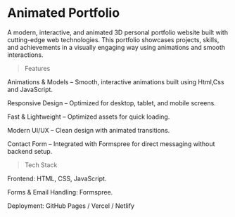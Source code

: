 # Animated Portfolio

A modern, interactive, and animated 3D personal portfolio website built with cutting-edge web technologies. This portfolio showcases projects, skills, and achievements in a visually engaging way using  animations and smooth interactions.

> Features

  Animations & Models – Smooth, interactive animations built using Html,Css and JavaScript.

 Responsive Design – Optimized for desktop, tablet, and mobile screens.

 Fast & Lightweight – Optimized assets for quick loading.

 Modern UI/UX – Clean design with animated transitions.

 Contact Form – Integrated with Formspree  for direct messaging without backend setup.


> Tech Stack

Frontend: HTML, CSS, JavaScript.

Forms & Email Handling: Formspree.

Deployment: GitHub Pages / Vercel / Netlify

